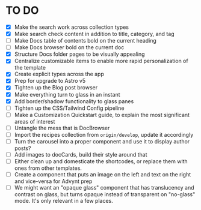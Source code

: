 # TO DO

- [x] Make the search work across collection types
- [x] Make search check content in addition to title, category, and tag
- [ ] Make Docs table of contents bold on the current heading
- [ ] Make Docs browser bold on the current doc
- [x] Structure Docs folder pages to be visually appealing
- [x] Centralize customizable items to enable more rapid personalization of the template
- [x] Create explicit types across the app
- [x] Prep for upgrade to Astro v5
- [x] Tighten up the Blog post browser
- [x] Make everything turn to glass in an instant
- [x] Add border/shadow functionality to glass panes
- [ ] Tighten up the CSS/Tailwind Config pipeline
- [ ] Make a Customization Quickstart guide, to explain the most significant areas of interest
- [ ] Untangle the mess that is DocBrowser
- [ ] Import the recipes collection from `origin/develop`, update it accordingly
- [ ] Turn the carousel into a proper component and use it to display author posts?
- [ ] Add images to docCards, build their style around that
- [ ] Either clean up and domesticate the shortcodes, or replace them with ones from other templates.
- [ ] Create a component that puts an image on the left and text on the right and vice-versa for Advynt prep
- [ ] We might want an "opaque glass" component that has translucency and contrast on glass, but turns opaque instead of transparent on "no-glass" mode. It's only relevant in a few places.
